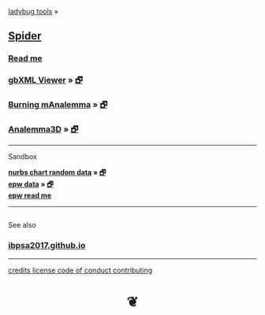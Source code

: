 <style>

#menu p { margin: 0; }

h4 { margin: 0; }
</style>


[ladybug tools]( http://www.ladybug.tools ) &raquo;

## [Spider]( index.html )

### [Read me]( #README.md )


### [gbXML Viewer]( #read-gbxml/README.md ) &raquo; [&#x1F5D7;]( read-gbxml/gbxml-viewer/index.html )


### [Burning mAnalemma]( #burning-manalemma-2017/README.md ) &raquo; [&#x1F5D7;]( burning-manalemma-2017/index.html "Run full screen" )


### [Analemma3D]( #analemma3d/README.md ) &raquo; [&#x1F5D7;]( analemma3d/index.html "Run full screen" )


*** 

Sandbox

#### [nurbs chart random data]( #sandbox/nurbs-chart/README.md) &raquo; [&#x1F5D7;]( http://www.ladybug.tools/spider/sandbox/nurbs-chart/ "Run full screen" )


#### [epw data]( #sandbox/chart-epw-data/README.md ) &raquo; [&#x1F5D7;]( sandbox/chart-epw-data/index.html )

#### [epw read me]( #pages/readme-epw.md )

***

<!-- rename -->

<div id=divSubMenu ></div>

<iframe id=ifrMenu class=bbbiframeMenu width=100% height=0 frameBorder=0 ></iframe>


See also

### [ibpsa2017.github.io]( https://ibpsa2017.github.io/ )




***

[credits         ]( #./pages/credits.md )
[license         ]( #./pages/license.md )
[code of conduct ]( #./pages/code-of-conduct.md )
[contributing    ]( #./pages/contributing.md )

<h1 style=text-align:center; > &#x2766; </h1>